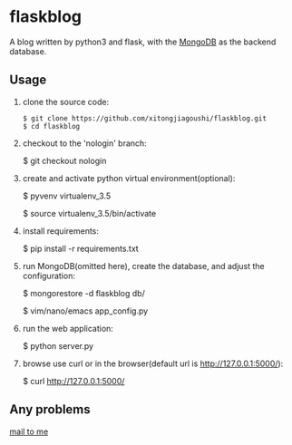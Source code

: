 # flaskblog

A blog written by python3 and flask, with the [MongoDB](https://www.mongodb.com/) as the backend database.



## Usage

1. clone the source code:

    ```shell
    $ git clone https://github.com/xitongjiagoushi/flaskblog.git
    $ cd flaskblog
    ```

2. checkout to the 'nologin' branch:

    $ git checkout nologin

3. create and activate python virtual environment(optional):

    $ pyvenv virtualenv_3.5

    $ source virtualenv_3.5/bin/activate

4. install requirements:

    $ pip install -r requirements.txt

5. run MongoDB(omitted here), create the database, and adjust the configuration:

    $ mongorestore -d flaskblog db/

    $ vim/nano/emacs app_config.py

6. run the web application:

    $ python server.py

7. browse use curl or in the browser(default url is http://127.0.0.1:5000/):

    $ curl http://127.0.0.1:5000/


## Any problems

[mail to me](mailto:root@brctl.com)
